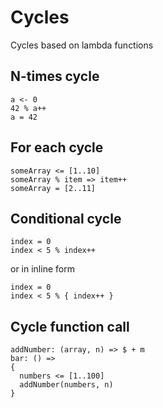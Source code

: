 # Cycles
Cycles based on lambda functions
## N-times cycle
```
a <- 0
42 % a++
a = 42
```

## For each cycle
```
someArray <= [1..10]
someArray % item => item++
someArray = [2..11]
```

## Conditional cycle
```
index = 0
index < 5 % index++
```
or in inline form
```
index = 0
index < 5 % { index++ }
```

## Cycle function call
```
addNumber: (array, n) => $ + m
bar: () =>
{
  numbers <= [1..100]
  addNumber(numbers, n)
}
```
